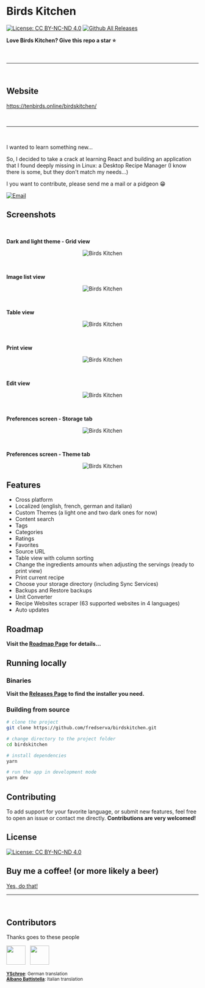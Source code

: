 # Birds Kitchen

[![License: CC BY-NC-ND 4.0](https://img.shields.io/badge/License-CC%20BY--NC--ND%204.0-lightgrey.svg)](https://creativecommons.org/licenses/by-nc-nd/4.0/) [![Github All Releases](https://img.shields.io/github/downloads/fredserva/birdskitchen/total.svg)]()


**Love Birds Kitchen? Give this repo a star :star:**

&nbsp;

---
&nbsp;
## Website
<a href="https://tenbirds.online/birdskitchen/">https://tenbirds.online/birdskitchen/</a>

&nbsp;

---
&nbsp;

I wanted to learn something new...

So, I decided to take a crack at learning React and building an application that I found deeply missing in Linux: a Desktop Recipe Manager (I know there is some, but they don't match my needs...)

I you want to contribute, please send me a mail or a pidgeon :grin:

<a href="mailto:contact@tenbirds.online">![Email](https://img.shields.io/static/v1?label=email&message=contact@tenbirds.online&color=e5311a&style=for-the-badge&link=link=mailto:contact@tenbirds.online)</a>

## Screenshots

&nbsp;

**Dark and light theme - Grid view**
<p align="center">
    <img src="screenshots/01.png" alt="Birds Kitchen" title="Birds Kitchen" />
</p>

&nbsp;

**Image list view**
<p align="center">
    <img src="screenshots/02.png" alt="Birds Kitchen" title="Birds Kitchen" />
</p>

&nbsp;

**Table view**
<p align="center">
    <img src="screenshots/03.png" alt="Birds Kitchen" title="Birds Kitchen" />
</p>

&nbsp;

**Print view**
<p align="center">
    <img src="screenshots/04.png" alt="Birds Kitchen" title="Birds Kitchen" />
</p>

&nbsp;

**Edit view**
<p align="center">
    <img src="screenshots/05.png" alt="Birds Kitchen" title="Birds Kitchen" />
</p>

&nbsp;

**Preferences screen - Storage tab**
<p align="center">
    <img src="screenshots/06.png" alt="Birds Kitchen" title="Birds Kitchen" />
</p>

&nbsp;

**Preferences screen - Theme tab**
<p align="center">
    <img src="screenshots/07.png" alt="Birds Kitchen" title="Birds Kitchen" />
</p>

## Features

- Cross platform
- Localized (english, french, german and italian)
- Custom Themes (a light one and two dark ones for now)
- Content search
- Tags
- Categories
- Ratings
- Favorites
- Source URL
- Table view with column sorting
- Change the ingredients amounts when adjusting the servings (ready to print view)
- Print current recipe
- Choose your storage directory (including Sync Services)
- Backups and Restore backups
- Unit Converter
- Recipe Websites scraper (63 supported websites in 4 languages)
- Auto updates

## Roadmap

**Visit the [Roadmap Page](https://github.com/fredserva/birdskitchen/projects/2?fullscreen=true) for details...**

## Running locally

### Binaries
**Visit the [Releases Page](https://github.com/fredserva/birdskitchen/releases) to find the installer you need.** 

### Building from source
```bash
# clone the project
git clone https://github.com/fredserva/birdskitchen.git

# change directory to the project folder
cd birdskitchen

# install dependencies
yarn

# run the app in development mode
yarn dev
```

## Contributing

To add support for your favorite language, or submit new features, feel free to open an issue or contact me directly.
**Contributions are very welcomed!**

## License

[![License: CC BY-NC-ND 4.0](https://img.shields.io/badge/License-CC%20BY--NC--ND%204.0-lightgrey.svg)](https://creativecommons.org/licenses/by-nc-nd/4.0/)

## Buy me a coffee! (or more likely a beer)

[Yes, do that!](https://paypal.me/fredserva)


---
&nbsp;

## Contributors

Thanks goes to these people

<a href="https://github.com/YSchroe"><img src="https://avatars2.githubusercontent.com/u/5794325?s=460&v=4" width="50px;" /></a>&nbsp;&nbsp;&nbsp;<a href="https://github.com/albanobattistella"><img src="https://avatars3.githubusercontent.com/u/34811668?s=460&v=4" width="50px;" /></a>

<small><b><a href="https://github.com/YSchroe">YSchroe</a></b>: German translation</small><br/>
<small><b><a href="https://github.com/albanobattistella">Albano Battistella</a></b>: Italian translation</small>
